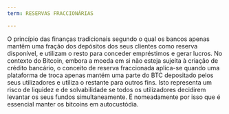 ```yaml
---
term: RESERVAS FRACCIONÁRIAS

---
```

O princípio das finanças tradicionais segundo o qual os bancos apenas mantêm uma fração dos depósitos dos seus clientes como reserva disponível, e utilizam o resto para conceder empréstimos e gerar lucros. No contexto do Bitcoin, embora a moeda em si não esteja sujeita à criação de crédito bancário, o conceito de reserva fraccionada aplica-se quando uma plataforma de troca apenas mantém uma parte do BTC depositado pelos seus utilizadores e utiliza o restante para outros fins. Isto representa um risco de liquidez e de solvabilidade se todos os utilizadores decidirem levantar os seus fundos simultaneamente. É nomeadamente por isso que é essencial manter os bitcoins em autocustódia.